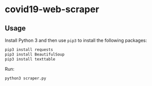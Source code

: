 # covid19-web-scraper

## Usage
Install Python 3 and then use `pip3` to install the following packages:

```bash
pip3 install requests
pip3 install BeautifulSoup
pip3 install texttable
```
Run:
```
python3 scraper.py
```
